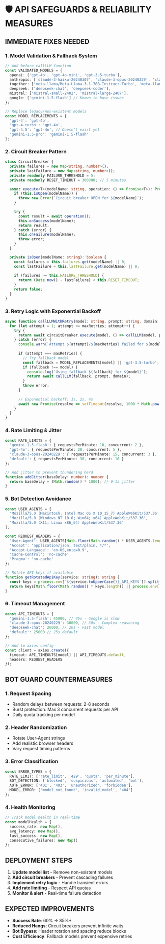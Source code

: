 # 🛡️ API SAFEGUARDS & RELIABILITY MEASURES

## IMMEDIATE FIXES NEEDED

### 1. Model Validation & Fallback System
```typescript
// Add before callLLM function
const VALIDATED_MODELS = {
  openai: ['gpt-4o', 'gpt-4o-mini', 'gpt-3.5-turbo'],
  anthropic: ['claude-3-haiku-20240307', 'claude-3-opus-20240229', 'claude-3-5-sonnet-20241022'],
  together: ['meta-llama/Meta-Llama-3.1-70B-Instruct-Turbo', 'meta-llama/Meta-Llama-3.1-8B-Instruct-Turbo'],
  deepseek: ['deepseek-chat', 'deepseek-coder'],
  mistral: ['mistral-small-2402', 'mistral-large-2407'],
  google: ['gemini-1.5-flash'] // Known to have issues
};

// Replace legacy/non-existent models
const MODEL_REPLACEMENTS = {
  'gpt-4': 'gpt-4o',
  'gpt-4-turbo': 'gpt-4o',
  'gpt-4.5': 'gpt-4o', // Doesn't exist yet
  'gemini-1.5-pro': 'gemini-1.5-flash'
};
```

### 2. Circuit Breaker Pattern
```typescript
class CircuitBreaker {
  private failures = new Map<string, number>();
  private lastFailure = new Map<string, number>();
  private readonly FAILURE_THRESHOLD = 5;
  private readonly RESET_TIMEOUT = 300000; // 5 minutes

  async execute<T>(modelName: string, operation: () => Promise<T>): Promise<T> {
    if (this.isOpen(modelName)) {
      throw new Error(`Circuit breaker OPEN for ${modelName}`);
    }

    try {
      const result = await operation();
      this.onSuccess(modelName);
      return result;
    } catch (error) {
      this.onFailure(modelName);
      throw error;
    }
  }

  private isOpen(modelName: string): boolean {
    const failures = this.failures.get(modelName) || 0;
    const lastFailure = this.lastFailure.get(modelName) || 0;
    
    if (failures >= this.FAILURE_THRESHOLD) {
      return (Date.now() - lastFailure) < this.RESET_TIMEOUT;
    }
    return false;
  }
}
```

### 3. Retry Logic with Exponential Backoff
```typescript
async function callLLMWithRetry(model: string, prompt: string, domain: string, maxRetries = 3) {
  for (let attempt = 1; attempt <= maxRetries; attempt++) {
    try {
      return await circuitBreaker.execute(model, () => callLLM(model, prompt, domain));
    } catch (error) {
      console.warn(`Attempt ${attempt}/${maxRetries} failed for ${model}:`, error.message);
      
      if (attempt === maxRetries) {
        // Try fallback model
        const fallback = MODEL_REPLACEMENTS[model] || 'gpt-3.5-turbo';
        if (fallback !== model) {
          console.log(`Using fallback ${fallback} for ${model}`);
          return await callLLM(fallback, prompt, domain);
        }
        throw error;
      }
      
      // Exponential backoff: 1s, 2s, 4s
      await new Promise(resolve => setTimeout(resolve, 1000 * Math.pow(2, attempt - 1)));
    }
  }
}
```

### 4. Rate Limiting & Jitter
```typescript
const RATE_LIMITS = {
  'gemini-1.5-flash': { requestsPerMinute: 10, concurrent: 2 },
  'gpt-4o': { requestsPerMinute: 20, concurrent: 5 },
  'claude-3-opus-20240229': { requestsPerMinute: 15, concurrent: 3 },
  'default': { requestsPerMinute: 30, concurrent: 10 }
};

// Add jitter to prevent thundering herd
function addJitter(baseDelay: number): number {
  return baseDelay + (Math.random() * 1000); // 0-1s jitter
}
```

### 5. Bot Detection Avoidance
```typescript
const USER_AGENTS = [
  'Mozilla/5.0 (Macintosh; Intel Mac OS X 10_15_7) AppleWebKit/537.36',
  'Mozilla/5.0 (Windows NT 10.0; Win64; x64) AppleWebKit/537.36',
  'Mozilla/5.0 (X11; Linux x86_64) AppleWebKit/537.36'
];

const REQUEST_HEADERS = {
  'User-Agent': USER_AGENTS[Math.floor(Math.random() * USER_AGENTS.length)],
  'Accept': 'application/json, text/plain, */*',
  'Accept-Language': 'en-US,en;q=0.9',
  'Cache-Control': 'no-cache',
  'Pragma': 'no-cache'
};

// Rotate API keys if available
function getRotatedApiKey(service: string): string {
  const keys = process.env[`${service.toUpperCase()}_API_KEYS`]?.split(',') || [];
  return keys[Math.floor(Math.random() * keys.length)] || process.env[`${service.toUpperCase()}_API_KEY`];
}
```

### 6. Timeout Management
```typescript
const API_TIMEOUTS = {
  'gemini-1.5-flash': 45000, // 45s - Google is slow
  'claude-3-opus-20240229': 30000, // 30s - Complex reasoning
  'deepseek-chat': 20000, // 20s - Fast model
  'default': 25000 // 25s default
};

// Add to axios config
const client = axios.create({
  timeout: API_TIMEOUTS[model] || API_TIMEOUTS.default,
  headers: REQUEST_HEADERS
});
```

## BOT GUARD COUNTERMEASURES

### 1. Request Spacing
- Random delays between requests: 2-8 seconds
- Burst protection: Max 3 concurrent requests per API
- Daily quota tracking per model

### 2. Header Randomization
- Rotate User-Agent strings
- Add realistic browser headers
- Vary request timing patterns

### 3. Error Classification
```typescript
const ERROR_TYPES = {
  RATE_LIMIT: ['rate_limit', '429', 'quota', 'per_minute'],
  BOT_DETECTION: ['blocked', 'suspicious', 'automated', 'bot'],
  AUTH_ERROR: ['401', '403', 'unauthorized', 'forbidden'],
  MODEL_ERROR: ['model_not_found', 'invalid_model', '404']
};
```

### 4. Health Monitoring
```typescript
// Track model health in real-time
const modelHealth = {
  success_rate: new Map(),
  avg_latency: new Map(),
  last_success: new Map(),
  consecutive_failures: new Map()
};
```

## DEPLOYMENT STEPS

1. **Update model list** - Remove non-existent models
2. **Add circuit breakers** - Prevent cascading failures  
3. **Implement retry logic** - Handle transient errors
4. **Add rate limiting** - Respect API quotas
5. **Monitor & alert** - Real-time failure detection

## EXPECTED IMPROVEMENTS

- **Success Rate**: 60% → 85%+ 
- **Reduced Hangs**: Circuit breakers prevent infinite waits
- **Bot Bypass**: Header rotation and spacing reduce blocks
- **Cost Efficiency**: Fallback models prevent expensive retries 